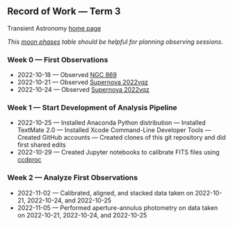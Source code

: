 ## Record of Work &mdash; Term 3

Transient Astronomy [home page](./)

*This [moon phases](./resources/MoonPhases.png) table should be helpful for planning observing sessions.*

### Week 0 &mdash; First Observations

* 2022-10-18 &mdash; Observed [NGC 869](./analyses/2022-10-1819-NGC_869/index.html)
* 2022-10-21 &mdash; Observed [Supernova 2022vqz](./analyses/2022-10-2122-SN_2022vqz/index.html)
* 2022-10-24 &mdash; Observed [Supernova 2022vqz](./analyses/2022-10-2425-SN_2022vqz/index.html)

### Week 1 &mdash; Start Development of Analysis Pipeline

* 2022-10-25 &mdash; Installed Anaconda Python distribution &mdash; Installed TextMate 2.0 &mdash; Installed Xcode Command-Line Developer Tools &mdash; Created GitHub accounts &mdash; Created clones of this git repository and did first shared edits
* 2022-10-29 &mdash; Created Jupyter notebooks to calibrate FITS files using [ccdproc](https://ccdproc.readthedocs.io/en/latest/)

### Week 2 &mdash; Analyze First Observations

* 2022-11-02 &mdash; Calibrated, aligned, and stacked data taken on 2022-10-21, 2022-10-24, and 2022-10-25
* 2022-11-05 &mdash; Performed aperture-annulus photometry on data taken on 2022-10-21, 2022-10-24, and 2022-10-25
